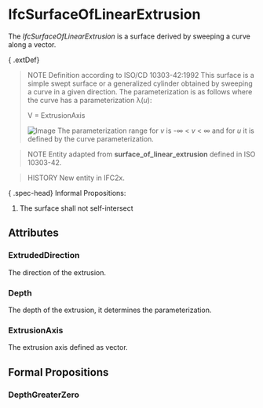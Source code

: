 # IfcSurfaceOfLinearExtrusion

The _IfcSurfaceOfLinearExtrusion_ is a surface derived by sweeping a curve along a vector.

{ .extDef}
> NOTE  Definition according to ISO/CD 10303-42:1992
> This surface is a simple swept surface or a generalized cylinder obtained by sweeping a curve in a given direction. The parameterization is as follows where the curve has a parameterization &lambda;(_u_):
>
> V = ExtrusionAxis
>
> ![Image](../../../../figures/ifcsurfaceoflinearextrusion-math1.gif)
>  The parameterization range for _v_ is -&infin; < _v_ < &infin; and for _u_ it is defined by the curve parameterization.

> NOTE  Entity adapted from **surface_of_linear_extrusion** defined in ISO 10303-42.

> HISTORY  New entity in IFC2x.

{ .spec-head}
Informal Propositions:

1. The surface shall not self-intersect

## Attributes

### ExtrudedDirection
The direction of the extrusion.

### Depth
The depth of the extrusion, it determines the parameterization.

### ExtrusionAxis
The extrusion axis defined as vector.

## Formal Propositions

### DepthGreaterZero

